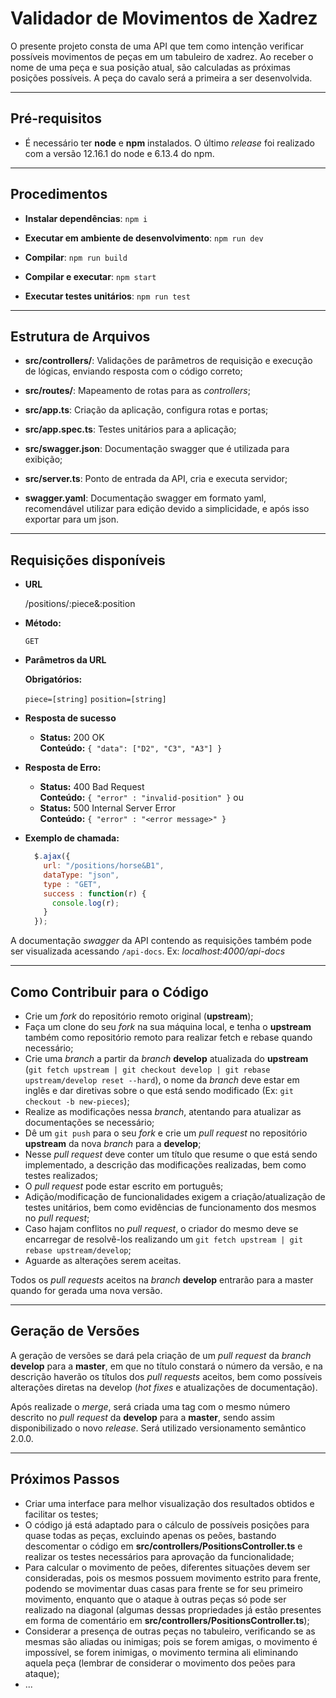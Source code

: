 # Validador de Movimentos de Xadrez

O presente projeto consta de uma API que tem como intenção verificar possíveis movimentos de peças em um tabuleiro de xadrez. Ao receber o nome de uma peça e sua posição atual, são calculadas as próximas posições possíveis. A peça do cavalo será a primeira a ser desenvolvida.

----

## Pré-requisitos

* É necessário ter **node** e **npm** instalados. O último *release* foi realizado com a versão 12.16.1 do node e 6.13.4 do npm.

----

## Procedimentos

* **Instalar dependências**: `npm i`

* **Executar em ambiente de desenvolvimento**: `npm run dev`

* **Compilar**: `npm run build`

* **Compilar e executar**: `npm start`

* **Executar testes unitários**: `npm run test`

----

## Estrutura de Arquivos

* **src/controllers/**: Validações de parâmetros de requisição e execução de lógicas, enviando resposta com o código correto;

* **src/routes/**: Mapeamento de rotas para as *controllers*;

* **src/app.ts**: Criação da aplicação, configura rotas e portas;

* **src/app.spec.ts**: Testes unitários para a aplicação;

* **src/swagger.json**: Documentação swagger que é utilizada para exibição;

* **src/server.ts**: Ponto de entrada da API, cria e executa servidor;

* **swagger.yaml**: Documentação swagger em formato yaml, recomendável utilizar para edição devido a simplicidade, e após isso exportar para um json.

----

## Requisições disponíveis

* **URL**

  /positions/:piece&:position

* **Método:**

  `GET`
  
*  **Parâmetros da URL**

   **Obrigatórios:**
 
   `piece=[string]`
   `position=[string]`

* **Resposta de sucesso**

  * **Status:** 200 OK <br />
    **Conteúdo:** `{ "data": ["D2", "C3", "A3"] }`

* **Resposta de Erro:**

  * **Status:** 400 Bad Request <br />
    **Conteúdo:** `{ "error" : "invalid-position" }`
  ou
  * **Status:** 500 Internal Server Error <br />
    **Conteúdo:** `{ "error" : "<error message>" }`

* **Exemplo de chamada:**

  ```javascript
    $.ajax({
      url: "/positions/horse&B1",
      dataType: "json",
      type : "GET",
      success : function(r) {
        console.log(r);
      }
    });
  ```

A documentação *swagger* da API contendo as requisições também pode ser visualizada acessando `/api-docs`. Ex: *localhost:4000/api-docs*

----

## Como Contribuir para o Código

- Crie um *fork* do repositório remoto original (**upstream**);
- Faça um clone do seu *fork* na sua máquina local, e tenha o **upstream** também como repositório remoto para realizar fetch e rebase quando necessário;
- Crie uma *branch* a partir da *branch* **develop** atualizada do **upstream** (`git fetch upstream | git checkout develop | git rebase upstream/develop reset --hard`), o nome da *branch* deve estar em inglês e dar diretivas sobre o que está sendo modificado (Ex: `git checkout -b new-pieces`);
- Realize as modificações nessa *branch*, atentando para atualizar as documentações se necessário;
- Dê um `git push` para o seu *fork* e crie um *pull request* no repositório **upstream** da nova *branch* para a **develop**;
- Nesse *pull request* deve conter um título que resume o que está sendo implementado, a descrição das modificações realizadas, bem como testes realizados;
- O *pull request* pode estar escrito em português;
- Adição/modificação de funcionalidades exigem a criação/atualização de testes unitários, bem como evidências de funcionamento dos mesmos no *pull request*;
- Caso hajam conflitos no *pull request*, o criador do mesmo deve se encarregar de resolvê-los realizando um `git fetch upstream | git rebase upstream/develop`;
- Aguarde as alterações serem aceitas.

Todos os *pull requests* aceitos na *branch* **develop** entrarão para a master quando for gerada uma nova versão.

----

## Geração de Versões

A geração de versões se dará pela criação de um *pull request* da *branch* **develop** para a **master**, em que no título constará o número da versão, e na descrição haverão os títulos dos *pull requests* aceitos, bem como possíveis alterações diretas na develop (*hot fixes* e atualizações de documentação).

Após realizade o *merge*, será criada uma tag com o mesmo número descrito no *pull request* da **develop** para a **master**, sendo assim disponibilizado o novo *release*. Será utilizado versionamento semântico 2.0.0.

----

## Próximos Passos

- Criar uma interface para melhor visualização dos resultados obtidos e facilitar os testes;
- O código já está adaptado para o cálculo de possíveis posições para quase todas as peças, excluindo apenas os peões, bastando descomentar o código em **src/controllers/PositionsController.ts** e realizar os testes necessários para aprovação da funcionalidade;
- Para calcular o movimento de peões, diferentes situações devem ser consideradas, pois os mesmos possuem movimento estrito para frente, podendo se movimentar duas casas para frente se for seu primeiro movimento, enquanto que o ataque à outras peças só pode ser realizado na diagonal (algumas dessas propriedades já estão presentes em forma de comentário em **src/controllers/PositionsController.ts**);
- Considerar a presença de outras peças no tabuleiro, verificando se as mesmas são aliadas ou inimigas; pois se forem amigas, o movimento é impossível, se forem inimigas, o movimento termina ali eliminando aquela peça (lembrar de considerar o movimento dos peões para ataque);
- ...